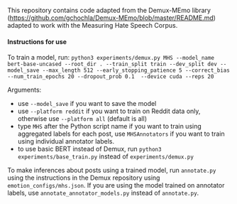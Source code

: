 This repository contains code adapted from the Demux-MEmo library (https://github.com/gchochla/Demux-MEmo/blob/master/README.md) adapted to work with the Measuring Hate Speech Corpus.

#### Instructions for use

To train a model, run:
`python3 experiments/demux.py MHS --model_name bert-base-uncased --root_dir . --train_split train --dev_split dev --model_save --max_length 512 --early_stopping_patience 5 --correct_bias --num_train_epochs 20 --dropout_prob 0.1  --device cuda --reps 20`

Arguments:
- use `--model_save` if you want to save the model
- use `--platform reddit` if you want to train on Reddit data only, otherwise use `--platform all` (default is all)
- type `MHS` after the Python script name if you want to train using aggregated labels for each post, use `MHSAnnotators` if you want to train using individual annotator labels.
- to use basic BERT instead of Demux, run `python3 experiments/base_train.py` instead of `experiments/demux.py`

To make inferences about posts using a trained model, run `annotate.py` using the instructions in the Demux repository using `emotion_configs/mhs.json`. If you are using the model trained on annotator labels, use `annotate_annotator_models.py` instead of `annotate.py`. 
